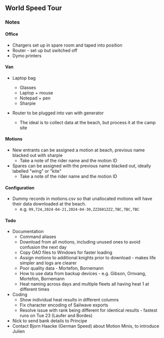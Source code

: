## World Speed Tour

### Notes

#### Office

- Chargers set up in spare room and taped into position
- Router - set up but switched off
- Dymo printers



#### Van

- Laptop bag
  - Glasses
  - Laptop + mouse
  - Notepad + pen
  - Sharpie

- Router to be plugged into van with generator
  - The ideal is to collect data at the beach, but process it at the camp site



#### Motions

- New entrants can be assigned a motion at beach, previous name blacked out with sharpie
  - Take a note of the rider name and the motion ID
- Spares can be assigned with the previous name blacked out, ideally labelled "wing" or "kite"
  - Take a note of the rider name and the motion ID



#### Configuration

- Dummy records in motions.csv so that unallocated motions will have their data downloaded at the beach.
  - e.g. `99,724,2024-04-21,2024-04-30,ZZZ601ZZZ,TBC,TBC,TBC`



#### Todo

- Documentation
  - Command aliases
  - Download from all motions, including unused ones to avoid confusion the next day
  - Copy OAO files to Windows for faster loading
  - Assign motions to additional knights prior to download - makes life simpler and logs are clearer
  - Poor quality data - Mortefon, Bornemann
  - How to use data from backup devices - e.g. Gibson, Ornvang, Mortefon, Bornemann
  - Heat naming across days and multiple fleets all having heat 1 at different times
- Coding
  - Show individual heat results in different columns
  - Fix character encoding of Sailwave exports
  - Resolve issue with rank being different for identical results - fastest runs on Tue 23 (Laufer and Bordes) 
- Nick to send bank details to Principe
- Contact Bjorn Haacke (German Speed) about Motion Minis, to introduce Julien 